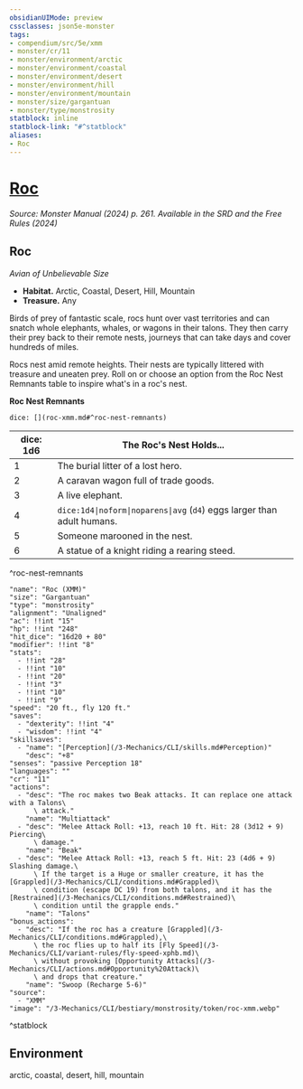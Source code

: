 ```yaml
---
obsidianUIMode: preview
cssclasses: json5e-monster
tags:
- compendium/src/5e/xmm
- monster/cr/11
- monster/environment/arctic
- monster/environment/coastal
- monster/environment/desert
- monster/environment/hill
- monster/environment/mountain
- monster/size/gargantuan
- monster/type/monstrosity
statblock: inline
statblock-link: "#^statblock"
aliases:
- Roc
---
```

# [Roc](3-Mechanics\CLI\bestiary\monstrosity/roc-xmm.md)
*Source: Monster Manual (2024) p. 261. Available in the <span title='Systems Reference Document (5.2)'>SRD</span> and the Free Rules (2024)*  

## Roc

*Avian of Unbelievable Size*

- **Habitat.** Arctic, Coastal, Desert, Hill, Mountain  
- **Treasure.** Any  

Birds of prey of fantastic scale, rocs hunt over vast territories and can snatch whole elephants, whales, or wagons in their talons. They then carry their prey back to their remote nests, journeys that can take days and cover hundreds of miles.

Rocs nest amid remote heights. Their nests are typically littered with treasure and uneaten prey. Roll on or choose an option from the Roc Nest Remnants table to inspire what's in a roc's nest.

**Roc Nest Remnants**

`dice: [](roc-xmm.md#^roc-nest-remnants)`

| dice: 1d6 | The Roc's Nest Holds... |
|-----------|-------------------------|
| 1 | The burial litter of a lost hero. |
| 2 | A caravan wagon full of trade goods. |
| 3 | A live elephant. |
| 4 | `dice:1d4\|noform\|noparens\|avg` (`d4`) eggs larger than adult humans. |
| 5 | Someone marooned in the nest. |
| 6 | A statue of a knight riding a rearing steed. |
^roc-nest-remnants

```statblock
"name": "Roc (XMM)"
"size": "Gargantuan"
"type": "monstrosity"
"alignment": "Unaligned"
"ac": !!int "15"
"hp": !!int "248"
"hit_dice": "16d20 + 80"
"modifier": !!int "8"
"stats":
  - !!int "28"
  - !!int "10"
  - !!int "20"
  - !!int "3"
  - !!int "10"
  - !!int "9"
"speed": "20 ft., fly 120 ft."
"saves":
  - "dexterity": !!int "4"
  - "wisdom": !!int "4"
"skillsaves":
  - "name": "[Perception](/3-Mechanics/CLI/skills.md#Perception)"
    "desc": "+8"
"senses": "passive Perception 18"
"languages": ""
"cr": "11"
"actions":
  - "desc": "The roc makes two Beak attacks. It can replace one attack with a Talons\
      \ attack."
    "name": "Multiattack"
  - "desc": "Melee Attack Roll: +13, reach 10 ft. Hit: 28 (3d12 + 9) Piercing\
      \ damage."
    "name": "Beak"
  - "desc": "Melee Attack Roll: +13, reach 5 ft. Hit: 23 (4d6 + 9) Slashing damage.\
      \ If the target is a Huge or smaller creature, it has the [Grappled](/3-Mechanics/CLI/conditions.md#Grappled)\
      \ condition (escape DC 19) from both talons, and it has the [Restrained](/3-Mechanics/CLI/conditions.md#Restrained)\
      \ condition until the grapple ends."
    "name": "Talons"
"bonus_actions":
  - "desc": "If the roc has a creature [Grappled](/3-Mechanics/CLI/conditions.md#Grappled),\
      \ the roc flies up to half its [Fly Speed](/3-Mechanics/CLI/variant-rules/fly-speed-xphb.md)\
      \ without provoking [Opportunity Attacks](/3-Mechanics/CLI/actions.md#Opportunity%20Attack)\
      \ and drops that creature."
    "name": "Swoop (Recharge 5-6)"
"source":
  - "XMM"
"image": "/3-Mechanics/CLI/bestiary/monstrosity/token/roc-xmm.webp"
```
^statblock

## Environment

arctic, coastal, desert, hill, mountain